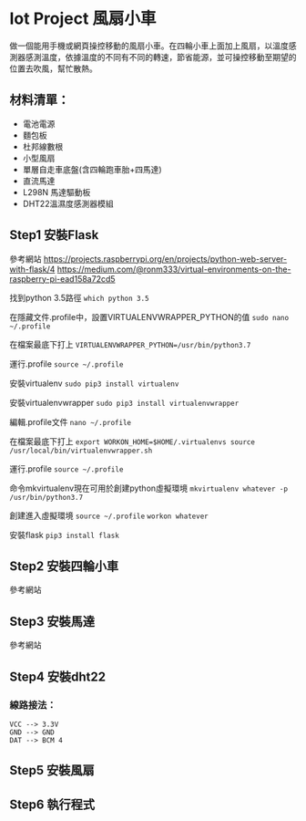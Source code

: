 # Iot Project 風扇小車
做一個能用手機或網頁操控移動的風扇小車。在四輪小車上面加上風扇，以溫度感測器感測溫度，依據溫度的不同有不同的轉速，節省能源，並可操控移動至期望的位置去吹風，幫忙散熱。

## 材料清單：

* 電池電源
* 麵包板
* 杜邦線數根
* 小型風扇
* 單層自走車底盤(含四輪跑車胎+四馬達)
* 直流馬達
* L298N 馬達驅動板
* DHT22溫濕度感測器模組

## Step1 安裝Flask

參考網站 
https://projects.raspberrypi.org/en/projects/python-web-server-with-flask/4
https://medium.com/@ronm333/virtual-environments-on-the-raspberry-pi-ead158a72cd5

找到python 3.5路徑
`which python 3.5`

在隱藏文件.profile中，設置VIRTUALENVWRAPPER_PYTHON的值
`sudo nano ~/.profile`

在檔案最底下打上
`VIRTUALENVWRAPPER_PYTHON=/usr/bin/python3.7`

運行.profile
`source ~/.profile`

安裝virtualenv
`sudo pip3 install virtualenv`

安裝virtualenvwrapper
`sudo pip3 install virtualenvwrapper`

編輯.profile文件
`nano ~/.profile`

在檔案最底下打上
`export WORKON_HOME=$HOME/.virtualenvs
source /usr/local/bin/virtualenvwrapper.sh`

運行.profile
`source ~/.profile`

命令mkvirtualenv現在可用於創建python虛擬環境
`mkvirtualenv whatever -p /usr/bin/python3.7`

創建進入虛擬環境
`source ~/.profile`
`workon whatever`

安裝flask
`pip3 install flask`


## Step2 安裝四輪小車
參考網站

## Step3 安裝馬達
參考網站

## Step4 安裝dht22 

### 線路接法：
    VCC --> 3.3V
    GND --> GND
    DAT --> BCM 4

## Step5 安裝風扇

## Step6 執行程式

